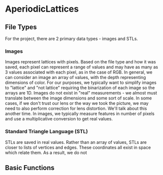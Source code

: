 # AperiodicLattices
## File Types
For the project, there are 2 primary data types - images and STLs. 
### Images
Images represent lattices with pixels. Based on the file type and how it was saved, each pixel can represent a range of values and may have as many as 3 values associated with each pixel, as in the case of RGB. In general, we can consider an image an array of values, with the depth representing dimensions of color. For our purposes, we typically want to simplify images to "lattice" and "not lattice" requiring the binarization of each image so the arrays are 1D. Images do not exist in "real" measurements - we almost must translate between the image dimensions and some sort of scale. In some cases, if we don't trust our lens or the way we took the picture, we may need to also perform correction for lens distortion. We'll talk about this another time. In images, we typically measure features in number of pixels and use a multiplicative conversion to get real values. 

### Standard Triangle Language (STL)
STLs are saved in real values. Rather than an array of values, STLs are closer to lists of vertices and edges. These coordinates all exist in space which relate them. As a result, we do not 

## Basic Functions
